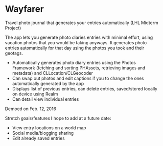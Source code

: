 # Wayfarer
Travel photo journal that generates your entries automatically (LHL Midterm Project)

The app lets you generate photo diaries entries with minimal effort, using vacation photos that you would be taking anyways. It generates photo entries automatically for that day using the photos you took and their geotags.

- Automatically generates photo diary entries using the Photos Framework (fetching and sorting PHAssets, retrieving images and metadata) and CLLocation/CLGeocoder
- Can swap out photos and edit captions if you to change the ones automatically generated by the app
- Displays list of previous entries, can delete entries, saved/stored locally on device using Realm
- Can detail view individual entries

Demoed on Feb. 12, 2016



Stretch goals/features I hope to add at a future date:
- View entry locations on a world map
- Social media/blogging sharing 
- Edit already saved entries
